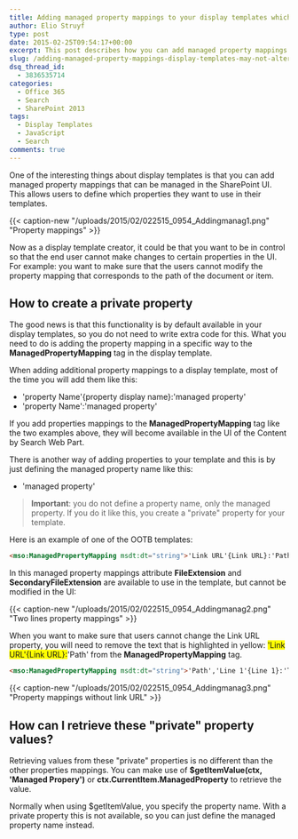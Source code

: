 ```yaml
---
title: Adding managed property mappings to your display templates which may not be altered
author: Elio Struyf
type: post
date: 2015-02-25T09:54:17+00:00
excerpt: This post describes how you can add managed property mappings to your display template that cannot be altered in the UI of the Content by Search Web Part.
slug: /adding-managed-property-mappings-display-templates-may-not-altered/
dsq_thread_id:
  - 3836535714
categories:
  - Office 365
  - Search
  - SharePoint 2013
tags:
  - Display Templates
  - JavaScript
  - Search
comments: true
---
```


One of the interesting things about display templates is that you can add managed property mappings that can be managed in the SharePoint UI. This allows users to define which properties they want to use in their templates.

{{< caption-new "/uploads/2015/02/022515_0954_Addingmanag1.png" "Property mappings" >}}

Now as a display template creator, it could be that you want to be in control so that the end user cannot make changes to certain properties in the UI. For example: you want to make sure that the users cannot modify the property mapping that corresponds to the path of the document or item.

## How to create a private property

The good news is that this functionality is by default available in your display templates, so you do not need to write extra code for this. What you need to do is adding the property mapping in a specific way to the **ManagedPropertyMapping** tag in the display template.

When adding additional property mappings to a display template, most of the time you will add them like this:

*   'property Name'{property display name}:'managed property'
*   'property Name':'managed property'

If you add properties mappings to the **ManagedPropertyMapping** tag like the two examples above, they will become available in the UI of the Content by Search Web Part.

There is another way of adding properties to your template and this is by just defining the managed property name like this:

*   'managed property'

> **Important**: you do not define a property name, only the managed property. If you do it like this, you create a "private" property for your template.

Here is an example of one of the OOTB templates:

```html
<mso:ManagedPropertyMapping msdt:dt="string">'Link URL'{Link URL}:'Path','Line 1'{Line 1}:'Title','Line 2'{Line 2}:'','FileExtension','SecondaryFileExtension'</mso:ManagedPropertyMapping>
```

In this managed property mappings attribute **FileExtension** and **SecondaryFileExtension** are available to use in the template, but cannot be modified in the UI:

{{< caption-new "/uploads/2015/02/022515_0954_Addingmanag2.png" "Two lines property mappings" >}}

When you want to make sure that users cannot change the Link URL property, you will need to remove the text that is highlighted in yellow: <span style="background-color: yellow;">'Link URL'{Link URL}:</span>'Path' from the **ManagedPropertyMapping** tag.

```html
<mso:ManagedPropertyMapping msdt:dt="string">'Path','Line 1'{Line 1}:'Title','Line 2'{Line 2}:'','FileExtension','SecondaryFileExtension'</mso:ManagedPropertyMapping>
```

{{< caption-new "/uploads/2015/02/022515_0954_Addingmanag3.png" "Property mappings without link URL" >}}

## How can I retrieve these "private" property values?

Retrieving values from these "private" properties is no different than the other properties mappings. You can make use of **$getItemValue(ctx, 'Managed Propery')** or **ctx.CurrentItem.ManagedProperty** to retrieve the value.

Normally when using $getItemValue, you specify the property name. With a private property this is not available, so you can just define the managed property name instead.